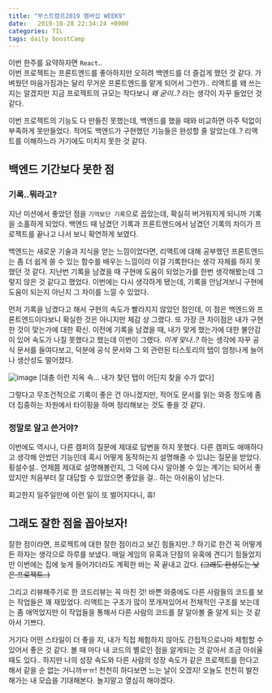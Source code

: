 ```yaml
---
title: "부스트캠프2019 멤버십 WEEK9"
date:   2019-10-28 22:34:24 +0900
categories: TIL
tags: daily boostCamp
--- 
```


이번 한주를 요약하자면 `React`..  
이번 프로젝트는 프론트엔드를 좋아하지만 오히려 백엔드를 더 즐겁게 했던 것 같다. 가벼웠던 마음가짐과는 달리 무거운 프론트엔드를 맡게 되어서 그런가.. 리액트를 왜 쓰는지는 알겠지만 지금 프로젝트의 규모는 작다보니 *왜 굳이..?* 라는 생각이 자꾸 들었던 것 같다.  
  
이번 프로젝트의 기능도 다 만들진 못했는데, 백엔드를 했을 때와 비교하면 아주 턱없이 부족하게 못만들었다. 적어도 백엔드가 구현했던 기능들은 완성할 줄 알았는데..? 리액트를 이해하느라 거기에도 미치지 못한 것 같다.  
  
## 백엔드 기간보다 못한 점

### 기록..뭐라고?

지난 미션에서 좋았던 점을 `기억보단 기록`으로 꼽았는데, 확실히 버거워지게 되니까 기록을 소홀하게 되었다. 백엔드 때 남겼던 기록과 프론트엔드에서 남겼던 기록의 차이가 프로젝트를 끝나고 나서 보니 확연하게 보였다.  
  
백엔드는 새로운 기술과 지식을 얻는 느낌이었다면, 리액트에 대해 공부했던 프론트엔드는 좀 더 쉽게 쓸 수 있는 함수를 배우는 느낌이라 이걸 기록한다는 생각 자체를 하지 못했던 것 같다. 지난번 기록을 남겼을 때 구현에 도움이 되었는가를 한번 생각해봤는데 그렇지 않은 것 같다고 했었다. 이번에는 다시 생각하게 됐는데, 기록을 안남겨보니 구현에 도움이 되는지 아닌지 그 차이를 느낄 수 있었다.  
  
먼저 기록을 남겼다고 해서 구현의 속도가 빨라지지 않았던 점인데, 이 점은 백엔드와 프론트엔드이다보니 확실한 것은 아니지만 체감 상 그랬다. 또 가장 큰 차이점은 내가 구현한 것이 맞는가에 대한 확신. 이전에 기록을 남겼을 때, 내가 맞게 했는가에 대한 불안감이 있어 속도가 나질 못했다고 했는데 이번이 그랬다. _이게 맞나..?_ 하는 생각에 자꾸 공식 문서를 들여다보고, 덕분에 공식 문서와 그 외 관련된 티스토리의 탭이 엄청나게 늘어나 생산성도 떨어졌다.  
  
![image](https://user-images.githubusercontent.com/42017052/67683638-0b08ff00-f9d5-11e9-8af2-714c0525d8e6.png)
[대충 이런 지옥 속... 내가 찾던 탭이 어딘지 찾을 수가 없다]  
  
그렇다고 무조건적으로 기록이 좋은 건 아니겠지만, 적어도 문서를 읽는 와중 정도에 좀 더 집중하는 차원에서 타이핑을 하며 정리해보는 것도 좋을 것 같다.  
  
### 정말로 알고 쓴거야?
이번에도 역시나, 다른 캠퍼의 질문에 제대로 답변을 하지 못했다. 다른 캠퍼도 애매하다고 생각해 안썼던 기능인데 혹시 어떻게 동작하는지 설명해줄 수 있냐는 질문을 받았다. 횡설수설.. 언제쯤 제대로 설명해볼런지, 그 덕에 다시 알아볼 수 있는 계기는 되어서 좋았지만 처음부터 잘 대답할 수 있었으면 좋았을 걸.. 하는 아쉬움이 남는다.  
  
회고한지 일주일만에 이런 일이 또 벌어지다니, 휴!  
  
## 그래도 잘한 점을 꼽아보자!

잘한 점이라면, 프로젝트에 대한 잘한 점이라고 보긴 힘들지만..? 하기로 한건 꼭 어떻게든 하자는 생각으로 하루를 보냈다. 매일 게임의 유혹과 단잠의 유혹에 견디기 힘들었지만 이번에는 집에 늦게 들어가더라도 계획한 바는 꼭 끝내고 갔다. ~~(그래도 완성도는 낮은 프로젝트..)~~  
  
그리고 리뷰해주기로 한 코드리뷰는 꼭 마친 것! 바쁜 와중에도 다른 사람들의 코드를 보는 작업들은 꽤 재밌었다. 리액트는 구조가 많이 쪼개져있어서 전체적인 구조를 보는데는 좀 애먹었지만 이 작업들을 통해서 다른 사람의 코드를 잘 알아볼 줄 알게 되는 것 같아서 기쁘다.  
  
거기다 어떤 스타일이 더 좋을 지, 내가 직접 체험하지 않아도 간접적으로나마 체험할 수 있어서 좋은 것 같다. 볼 때 마다 내 코드의 별로인 점을 알게되는 것 같아서 조금 아쉬울 때도 있다.. 하지만 나의 성장 속도와 다른 사람의 성장 속도가 같은 프로젝트를 한다고 해서 같을 순 없는 거니까ㅠㅠ! 천천히 하다보면 느는 날이 오겠지! 오늘도 천천히 발전해가는 내 모습을 기대해본다. 놀지말고 열심히 해야겠다.  